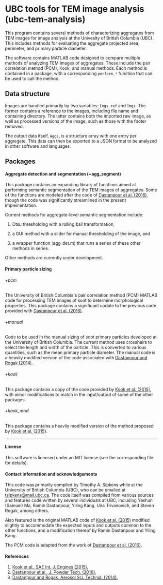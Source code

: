 
# UBC tools for TEM image analysis (ubc-tem-analysis)

This program contains several methods of characterizing aggregates from
TEM images for image analysis at the Univesity of British Columbia (UBC). 
This includes methods for evaluating the aggregate projected area, perimeter,
and primary particle diameter.

The software contains MATLAB code designed to compare multiple
methods of analyzing TEM images of aggregates. These include the
pair correlation method (PCM), Kook, and manual methods. Each method 
is contained in a package, with a corresponding `perform_*` function that
can be used to call the method.

## Data structure

Images are handled primarily by two variables: `Imgs_ref`
and `Imgs`. The former contains a reference to the images,
including file name and containing directory. The latter
contains both the imported raw image, as well as processed
versions of the image, such as those with the footer removed.

The output data itself, `Aggs`, is a structure array with one
entry per aggregate. This data can then be exported to a JSON
format to be analyzed in other software and languages.

## Packages

#### Aggregate detection and segmentation (+agg_segment)

This package contains an expanding library of functions aimed at 
performing semantic segmentation of the TEM images of aggregates. 
Some of the functions are modeled after the code of 
[Dastanpour et al. (2016)][dastanpour2016], though the code was
significantly streamlined in the present implementation. 

Current methods for aggregate-level semantic segmentation include:

1. Otsu thresholding with a rolling ball transformation, 

2. a GUI method with a slider for manual thresholding of the image, and

3. a wrapper function (agg_det.m) that runs a series of these other methods 
in series. 

Other methods are currently under development. 

#### Primary particle sizing

###### +pcm

The University of British Columbia's pair correlation method (PCM) MATLAB code for processing TEM images of soot to determine morphological properties. This package contains a significant update to the previous code provided with [Dastanpour et al. (2016)][dastanpour2016].

###### +manual

Code to be used in the manual sizing of soot primary particles developed
at the University of British Columbia. The current method uses crosshairs
to select the length and width of the particle. This is converted to
various quantities, such as the mean primary particle diameter. The manual
code is a heavily modified version of the code associated with [Dastanpour and Rogak (2014)][dastanpour2014].

###### +kook

This package contains a copy of the code provided by [Kook et al. (2015)][kook],
with minor modifications to match in the input/output of some of the
other packages.

###### +kook_mod

This package contains a heavily modified version of the method proposed
by [Kook et al. (2015)][kook].

--------------------------------------------------------------------------

#### License

This software is licensed under an MIT license (see the corresponding file
for details).


#### Contact information and acknowledgements

This code was primarily compiled by Timothy A. Sipkens while at the
University of British Columbia (UBC), who can be emailed at
[tsipkens@mail.ubc.ca](mailto:tsipkens@mail.ubc.ca). The code
itself was compiled from various sources and features code written by
several individuals at UBC, including Yeshun (Samuel) Ma, Ramin Dastanpour,
Yiling Kang, Una Trivanovich, and Steven Rogak, among others.

Also featured is the original MATLAB code of [Kook et al. (2015)][kook]
modified slightly to accommodate the expected inputs and outputs common
to the other functions, and a modification thereof by Ramin Dastanpour
and Yiling Kang.

The PCM code is adapted from the work of [Dastanpour et al. (2016)][dastanpour2016].


#### References

1. [Kook et al., SAE Int. J. Engines (2015).][kook]
2. [Dastanpour et al., J. Powder Tech. (2016).][dastanpour2016]
3. [Dastanpour and Rogak, Aerosol Sci. Technol. (2014).][dastanpour2014]

[kook]: https://doi.org/10.4271/2015-01-1991
[dastanpour2016]: https://doi.org/10.1016/j.powtec.2016.03.027
[dastanpour2014]: https://doi.org/10.1080/02786826.2014.955565
